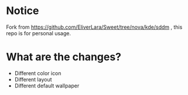 # Notice
Fork from https://github.com/EliverLara/Sweet/tree/nova/kde/sddm
, this repo is for personal usage.

# What are the changes?
- Different color icon
- Different layout
- Different default wallpaper
